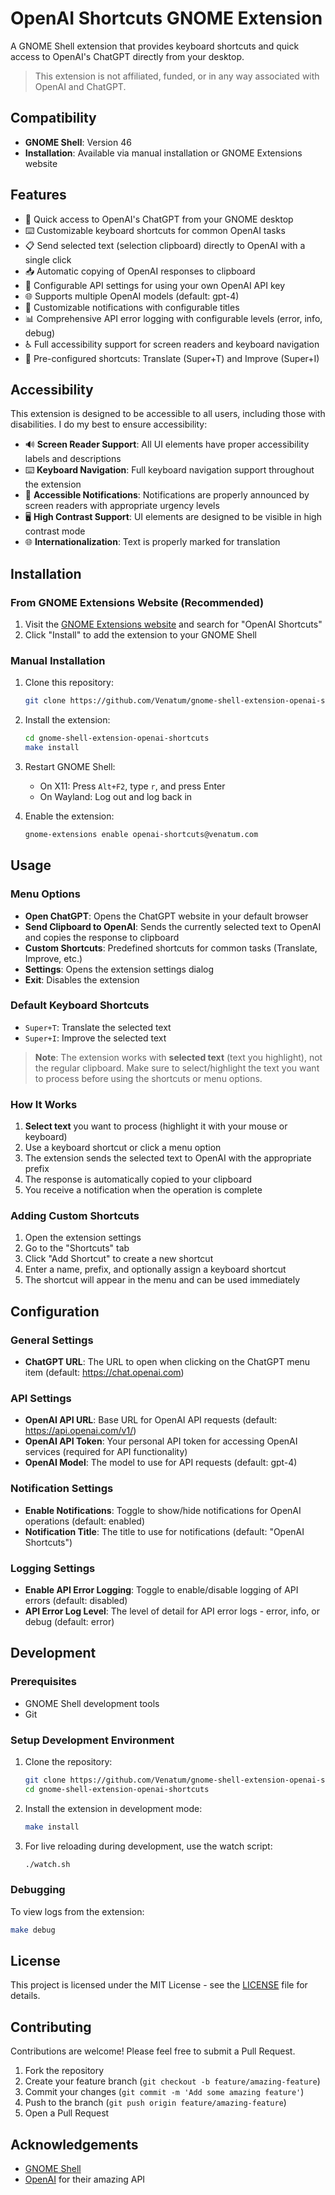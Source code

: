# OpenAI Shortcuts GNOME Extension

A GNOME Shell extension that provides keyboard shortcuts and quick access to OpenAI's ChatGPT directly from your desktop.

> This extension is not affiliated, funded, or in any way associated with OpenAI and ChatGPT.

## Compatibility

- **GNOME Shell**: Version 46
- **Installation**: Available via manual installation or GNOME Extensions website

[//]: # (![OpenAI Shortcuts Extension]&#40;https://github.com/Venatum/gnome-shell-extension-openai-shortcuts/raw/main/screenshots/menu.png&#41;)

## Features

- 🚀 Quick access to OpenAI's ChatGPT from your GNOME desktop
- ⌨️ Customizable keyboard shortcuts for common OpenAI tasks
- 📋 Send selected text (selection clipboard) directly to OpenAI with a single click
- 📥 Automatic copying of OpenAI responses to clipboard
- 🔧 Configurable API settings for using your own OpenAI API key
- 🌐 Supports multiple OpenAI models (default: gpt-4)
- 🔔 Customizable notifications with configurable titles
- 📊 Comprehensive API error logging with configurable levels (error, info, debug)
- ♿ Full accessibility support for screen readers and keyboard navigation
- 🎯 Pre-configured shortcuts: Translate (Super+T) and Improve (Super+I)

## Accessibility

This extension is designed to be accessible to all users, including those with disabilities. I do my best to ensure accessibility:

- 🔊 **Screen Reader Support**: All UI elements have proper accessibility labels and descriptions
- ⌨️ **Keyboard Navigation**: Full keyboard navigation support throughout the extension
- 🔔 **Accessible Notifications**: Notifications are properly announced by screen readers with appropriate urgency levels
- 🖥️ **High Contrast Support**: UI elements are designed to be visible in high contrast mode
- 🌐 **Internationalization**: Text is properly marked for translation

## Installation

### From GNOME Extensions Website (Recommended)

1. Visit the [GNOME Extensions website](https://extensions.gnome.org/) and search for "OpenAI Shortcuts"
2. Click "Install" to add the extension to your GNOME Shell

### Manual Installation

1. Clone this repository:
   ```bash
   git clone https://github.com/Venatum/gnome-shell-extension-openai-shortcuts.git
   ```

2. Install the extension:
   ```bash
   cd gnome-shell-extension-openai-shortcuts
   make install
   ```

3. Restart GNOME Shell:
   - On X11: Press `Alt+F2`, type `r`, and press Enter
   - On Wayland: Log out and log back in

4. Enable the extension:
   ```bash
   gnome-extensions enable openai-shortcuts@venatum.com
   ```

## Usage

### Menu Options

- **Open ChatGPT**: Opens the ChatGPT website in your default browser
- **Send Clipboard to OpenAI**: Sends the currently selected text to OpenAI and copies the response to clipboard
- **Custom Shortcuts**: Predefined shortcuts for common tasks (Translate, Improve, etc.)
- **Settings**: Opens the extension settings dialog
- **Exit**: Disables the extension

### Default Keyboard Shortcuts

- `Super+T`: Translate the selected text
- `Super+I`: Improve the selected text

> **Note**: The extension works with **selected text** (text you highlight), not the regular clipboard. Make sure to select/highlight the text you want to process before using the shortcuts or menu options.

### How It Works

1. **Select text** you want to process (highlight it with your mouse or keyboard)
2. Use a keyboard shortcut or click a menu option
3. The extension sends the selected text to OpenAI with the appropriate prefix
4. The response is automatically copied to your clipboard
5. You receive a notification when the operation is complete

### Adding Custom Shortcuts

1. Open the extension settings
2. Go to the "Shortcuts" tab
3. Click "Add Shortcut" to create a new shortcut
4. Enter a name, prefix, and optionally assign a keyboard shortcut
5. The shortcut will appear in the menu and can be used immediately

## Configuration

### General Settings

- **ChatGPT URL**: The URL to open when clicking on the ChatGPT menu item (default: https://chat.openai.com)

### API Settings

- **OpenAI API URL**: Base URL for OpenAI API requests (default: https://api.openai.com/v1/)
- **OpenAI API Token**: Your personal API token for accessing OpenAI services (required for API functionality)
- **OpenAI Model**: The model to use for API requests (default: gpt-4)

### Notification Settings

- **Enable Notifications**: Toggle to show/hide notifications for OpenAI operations (default: enabled)
- **Notification Title**: The title to use for notifications (default: "OpenAI Shortcuts")

### Logging Settings

- **Enable API Error Logging**: Toggle to enable/disable logging of API errors (default: disabled)
- **API Error Log Level**: The level of detail for API error logs - error, info, or debug (default: error)

## Development

### Prerequisites

- GNOME Shell development tools
- Git

### Setup Development Environment

1. Clone the repository:
   ```bash
   git clone https://github.com/Venatum/gnome-shell-extension-openai-shortcuts.git
   cd gnome-shell-extension-openai-shortcuts
   ```

2. Install the extension in development mode:
   ```bash
   make install
   ```

3. For live reloading during development, use the watch script:
   ```bash
   ./watch.sh
   ```

### Debugging

To view logs from the extension:

```bash
make debug
```

## License

This project is licensed under the MIT License - see the [LICENSE](LICENSE) file for details.

## Contributing

Contributions are welcome! Please feel free to submit a Pull Request.

1. Fork the repository
2. Create your feature branch (`git checkout -b feature/amazing-feature`)
3. Commit your changes (`git commit -m 'Add some amazing feature'`)
4. Push to the branch (`git push origin feature/amazing-feature`)
5. Open a Pull Request

## Acknowledgements

- [GNOME Shell](https://gitlab.gnome.org/GNOME/gnome-shell)
- [OpenAI](https://openai.com/) for their amazing API
